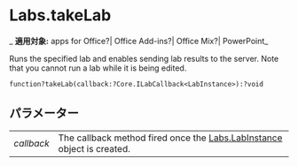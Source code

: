 
# Labs.takeLab

 _ **適用対象:** apps for Office?| Office Add-ins?| Office Mix?| PowerPoint_

Runs the specified lab and enables sending lab results to the server. Note that you cannot run a lab while it is being edited.

```
function?takeLab(callback:?Core.ILabCallback<LabInstance>):?void
```


## パラメーター


|||
|:-----|:-----|
| _callback_|The callback method fired once the [Labs.LabInstance](../../../reference/office-mix/labs.labinstance.md) object is created.|
